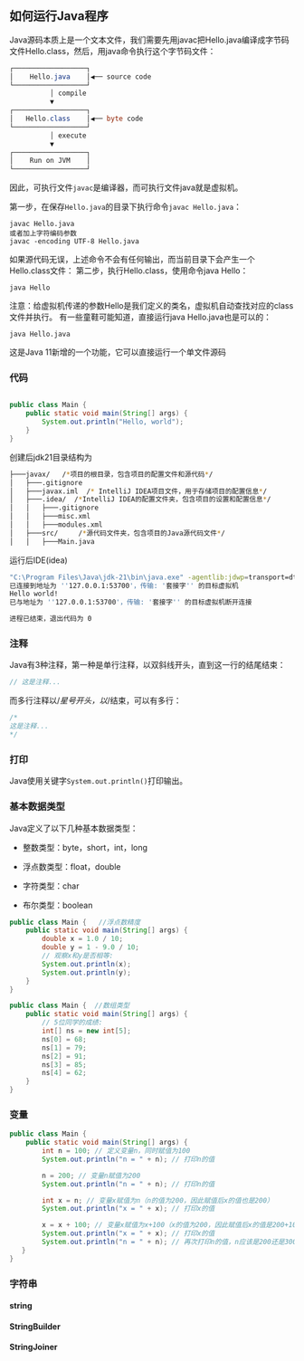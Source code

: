 ## 如何运行Java程序
Java源码本质上是一个文本文件，我们需要先用javac把Hello.java编译成字节码文件Hello.class，然后，用java命令执行这个字节码文件：
```java
┌──────────────────┐
│    Hello.java    │◀── source code
└──────────────────┘
          │ compile
          ▼
┌──────────────────┐
│   Hello.class    │◀── byte code
└──────────────────┘
          │ execute
          ▼
┌──────────────────┐
│    Run on JVM    │
└──────────────────┘
```
因此，可执行文件`javac`是编译器，而可执行文件java就是虚拟机。

第一步，在保存`Hello.java`的目录下执行命令`javac Hello.java`：
```
javac Hello.java
或者加上字符编码参数
javac -encoding UTF-8 Hello.java
```
如果源代码无误，上述命令不会有任何输出，而当前目录下会产生一个Hello.class文件：
第二步，执行Hello.class，使用命令java Hello：
```
java Hello
```
注意：给虚拟机传递的参数Hello是我们定义的类名，虚拟机自动查找对应的class文件并执行。
有一些童鞋可能知道，直接运行java Hello.java也是可以的：
```
java Hello.java 
```
这是Java 11新增的一个功能，它可以直接运行一个单文件源码

### 代码

```java

public class Main {
    public static void main(String[] args) {
        System.out.println("Hello, world");
    }
}
```
创建后jdk21目录结构为
```bash
├───javax/   /*项目的根目录，包含项目的配置文件和源代码*/
│   ├───.gitignore
│   ├───javax.iml  /* IntelliJ IDEA项目文件，用于存储项目的配置信息*/
│   ├───.idea/  /*IntelliJ IDEA的配置文件夹，包含项目的设置和配置信息*/
│   │   ├───.gitignore  
│   │   ├───misc.xml
│   │   ├───modules.xml
│   ├───src/     /*源代码文件夹，包含项目的Java源代码文件*/
│   │   ├───Main.java
```

运行后IDE(idea)
```bash
"C:\Program Files\Java\jdk-21\bin\java.exe" -agentlib:jdwp=transport=dt_socket,address=127.0.0.1:53700,suspend=y,server=n -javaagent:C:\Users\李恒\AppData\Local\JetBrains\IntelliJIdea2023.3\captureAgent\debugger-agent.jar -Dfile.encoding=UTF-8 -Dsun.stdout.encoding=UTF-8 -Dsun.stderr.encoding=UTF-8 -classpath "C:\Users\李恒\Desktop\javax\out\production\javax;C:\Program Files\JetBrains\IntelliJ IDEA 2023.3.5\lib\idea_rt.jar" Main
已连接到地址为 ''127.0.0.1:53700'，传输: '套接字'' 的目标虚拟机
Hello world!
已与地址为 ''127.0.0.1:53700'，传输: '套接字'' 的目标虚拟机断开连接

进程已结束，退出代码为 0
```


### 注释
Java有3种注释，第一种是单行注释，以双斜线开头，直到这一行的结尾结束：
```java
// 这是注释...
```
而多行注释以/*星号开头，以*/结束，可以有多行：
```java
/*
这是注释...
*/
```

### 打印
Java使用关键字`System.out.println()`打印输出。

### 基本数据类型
Java定义了以下几种基本数据类型：

- 整数类型：byte，short，int，long

- 浮点数类型：float，double

- 字符类型：char

- 布尔类型：boolean


```java
public class Main {   //浮点数精度
    public static void main(String[] args) {
        double x = 1.0 / 10;
        double y = 1 - 9.0 / 10;
        // 观察x和y是否相等:
        System.out.println(x);
        System.out.println(y);
    }
}
```

```java
public class Main {  //数组类型
    public static void main(String[] args) {
        // 5位同学的成绩:
        int[] ns = new int[5];
        ns[0] = 68;
        ns[1] = 79;
        ns[2] = 91;
        ns[3] = 85;
        ns[4] = 62;
    }
}

```
### 变量
```java
public class Main {
    public static void main(String[] args) {
        int n = 100; // 定义变量n，同时赋值为100
        System.out.println("n = " + n); // 打印n的值

        n = 200; // 变量n赋值为200
        System.out.println("n = " + n); // 打印n的值

        int x = n; // 变量x赋值为n（n的值为200，因此赋值后x的值也是200）
        System.out.println("x = " + x); // 打印x的值

        x = x + 100; // 变量x赋值为x+100（x的值为200，因此赋值后x的值是200+100=300）
        System.out.println("x = " + x); // 打印x的值
        System.out.println("n = " + n); // 再次打印n的值，n应该是200还是300？
   }
}

```

### 字符串

#### string

#### StringBuilder

#### StringJoiner






